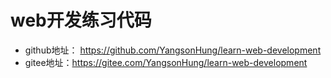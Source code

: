 # web开发练习代码

- github地址： https://github.com/YangsonHung/learn-web-development
- gitee地址：https://gitee.com/YangsonHung/learn-web-development